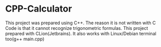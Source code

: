 # CPP-Calculator
This project was prepared using C++. The reason it is not written with C Code is that it cannot recognize trigonometric formulas.
This project prepared with CLion(Jetbrains).
It also works with Linux/Debian terminal too(g++ main.cpp)
